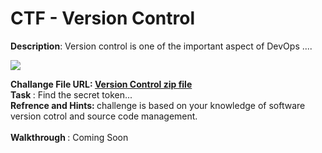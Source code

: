 <h1><centre>CTF - Version Control</centre></h1>

<p><b>Description</b>: Version control is one of the important aspect of DevOps .... </p>

![](brute%20force.jpeg)

<b>Challange File URL: [Version Control zip file](https://github.com/veer1024/CTFs/blob/main/MyCTFs/penetration%20and%20hacks/version-control/version-control.zip)</b><br>
<b> Task </b>: Find the secret token...<br>
<b> Refrence and Hints: </b> challenge is based on your knowledge of software version cotrol and source code management.<br>
<br>
<b> Walkthrough </b>: Coming Soon <br> 
